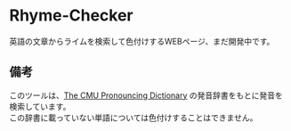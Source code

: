 # Rhyme-Checker
英語の文章からライムを検索して色付けするWEBページ、まだ開発中です。

## 備考
このツールは、[The CMU Pronouncing Dictionary](http://www.speech.cs.cmu.edu/cgi-bin/cmudict) の発音辞書をもとに発音を検索しています。  
この辞書に載っていない単語については色付けすることはできません。
